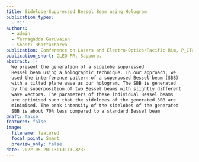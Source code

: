```yaml
---
title: Sidelobe-Suppressed Bessel Beam using Hologram
publication_types:
  - "1"
authors:
  - admin
  - Yerragadda Guruvaiah
  - Shanti Bhattacharya
publication: Conference on Lasers and Electro-Optics/Pacific Rim, P_CTu8_24
publication_short: CLEO PR, Sapporo.
abstract: |-
  We present the generation of a sidelobe suppressed
  Bessel beam using a holographic technique. In our approach, we
  used the interference pattern of a superposed Bessel beam (SBB)
  with a tilted plane wave as our hologram. The SBB is generated
  by the superposition of two Bessel beams with slightly different
  wave vectors. The parameters of these individual Bessel beams
  are optimised such that the sidelobes of the generated SBB are
  minimised. The peak intensity of the sidelobes of the generated
  SBB is about 70% less compared to a standard Bessel beam
draft: false
featured: false
image:
  filename: featured
  focal_point: Smart
  preview_only: false
date: 2022-05-20T13:13:11.323Z
---
```

